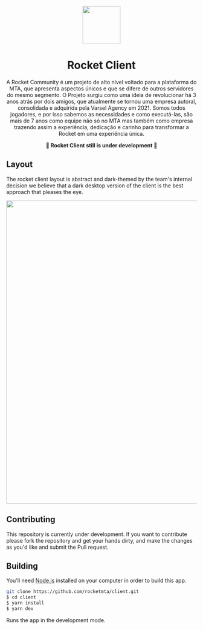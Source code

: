 <p align="center">
  <img src="https://cdn.discordapp.com/attachments/1006782741746040884/1022036369863884840/Group_9.png" width="100" />
</p>

<h1 align="center">
  Rocket Client
</h1>

<p align="center">
A Rocket Community é um projeto de alto nível voltado para a plataforma do MTA, que apresenta aspectos únicos e que se difere de outros servidores do mesmo segmento. O Projeto surgiu como uma ideia de revolucionar há 3 anos atrás por dois amigos, que atualmente se tornou uma empresa autoral, consolidada e adquirida pela Varsel Agency em 2021. Somos todos jogadores, e por isso sabemos as necessidades e como executá-las, são mais de 7 anos como equipe não só no MTA mas também como empresa trazendo assim a experiência, dedicação e carinho para transformar a Rocket em uma experiência única.
</p>

<p align="center">
<strong>🚧 Rocket Client still is under development 🚧</strong>
</p>


## Layout
The rocket client layout is abstract and dark-themed by the team's internal decision we believe that a dark desktop version of the client is the best approach that pleases the eye.


<p align="left">
  <img src="https://cdn.discordapp.com/attachments/1006782741746040884/1022034857888587827/main.png" width="800" />
</p>

## Contributing

This repository is currently under development. If you want to contribute please fork the repository and get your hands dirty, and make the changes as you'd like and submit the Pull request.

## Building

You'll need [Node.js](https://nodejs.org) installed on your computer in order to build this app.

```bash
git clone https://github.com/rocketmta/client.git
$ cd client
$ yarn install
$ yarn dev
```

Runs the app in the development mode.<br/>
